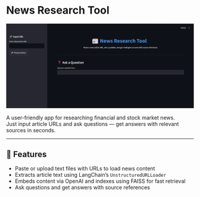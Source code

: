 # News Research Tool

![UI Preview](image.png)

A user-friendly app for researching financial and stock market news.  
Just input article URLs and ask questions — get answers with relevant sources in seconds.

---

## 🔧 Features

- Paste or upload text files with URLs to load news content  
- Extracts article text using LangChain’s `UnstructuredURLLoader`  
- Embeds content via OpenAI and indexes using FAISS for fast retrieval  
- Ask questions and get answers with source references  